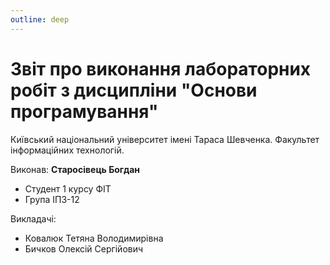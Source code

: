 ```yaml
---
outline: deep
---
```

# Звіт про виконання лабораторних робіт з дисципліни "Основи програмування"

Київський національний університет імені Тараса Шевченка.
Факультет інформаційних технологій.

Виконав: **Старосівець Богдан**

- Студент 1 курсу ФІТ
- Група ІПЗ-12

Викладачі:

- Ковалюк Тетяна Володимирівна
- Бичков Олексій Сергійович

